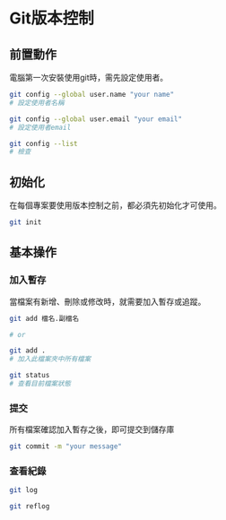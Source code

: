# Git版本控制

## 前置動作

電腦第一次安裝使用git時，需先設定使用者。

```bash
git config --global user.name "your name"
# 設定使用者名稱

git config --global user.email "your email"
# 設定使用者email

git config --list
# 檢查
```

## 初始化

在每個專案要使用版本控制之前，都必須先初始化才可使用。

```bash
git init
```

## 基本操作

### 加入暫存

當檔案有新增、刪除或修改時，就需要加入暫存或追蹤。

```bash
git add 檔名.副檔名

# or

git add .
# 加入此檔案夾中所有檔案

git status
# 查看目前檔案狀態
```

### 提交

所有檔案確認加入暫存之後，即可提交到儲存庫

```bash
git commit -m "your message"
```

### 查看紀錄

```bash
git log

git reflog

```

